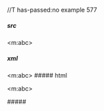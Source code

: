 //T has-passed:no
example 577
##### src
<m:abc>
##### xml
<?xml version="1.0" encoding="UTF-8"?>
<!DOCTYPE document SYSTEM "CommonMark.dtd">
<document xmlns="http://commonmark.org/xml/1.0">
  <paragraph>
    <text>&lt;m:abc&gt;</text>
  </paragraph>
</document>
##### html
<p>&lt;m:abc&gt;</p>
#####
